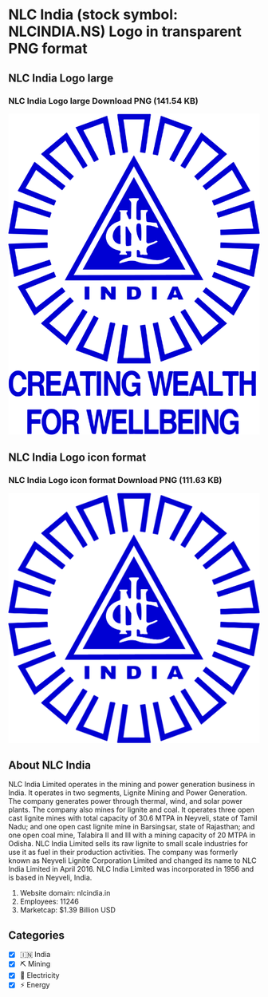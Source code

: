# NLC India (stock symbol: NLCINDIA.NS) Logo in transparent PNG format

## NLC India Logo large

### NLC India Logo large Download PNG (141.54 KB)

![NLC India Logo large Download PNG (141.54 KB)](/img/orig/NLCINDIA.NS_BIG-a3f86196.png)

## NLC India Logo icon format

### NLC India Logo icon format Download PNG (111.63 KB)

![NLC India Logo icon format Download PNG (111.63 KB)](/img/orig/NLCINDIA.NS-fdcb06f1.png)

## About NLC India

NLC India Limited operates in the mining and power generation business in India. It operates in two segments, Lignite Mining and Power Generation. The company generates power through thermal, wind, and solar power plants. The company also mines for lignite and coal. It operates three open cast lignite mines with total capacity of 30.6 MTPA in Neyveli, state of Tamil Nadu; and one open cast lignite mine in Barsingsar, state of Rajasthan; and one open coal mine, Talabira II and III with a mining capacity of 20 MTPA in Odisha. NLC India Limited sells its raw lignite to small scale industries for use it as fuel in their production activities. The company was formerly known as Neyveli Lignite Corporation Limited and changed its name to NLC India Limited in April 2016. NLC India Limited was incorporated in 1956 and is based in Neyveli, India.

1. Website domain: nlcindia.in
2. Employees: 11246
3. Marketcap: $1.39 Billion USD


## Categories
- [x] 🇮🇳 India
- [x] ⛏️ Mining
- [x] 🔋 Electricity
- [x] ⚡ Energy
